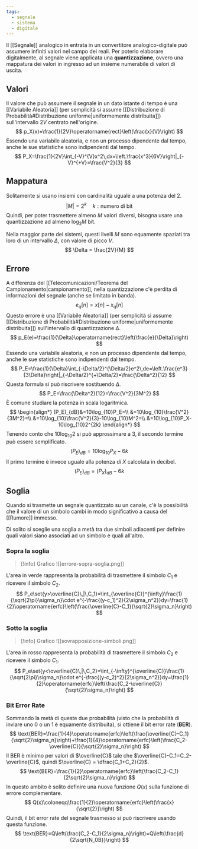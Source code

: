 ```yaml
---
tags:
  - segnale
  - sistema
  - digitale
---
```

Il [[Segnale]] analogico in entrata in un convertitore analogico-digitale può assumere infiniti valori nel campo dei reali. Per poterlo elaborare digitalmente, al segnale viene applicata una **quantizzazione**, ovvero una mappatura dei valori in ingresso ad un insieme numerabile di valori di uscita.
## Valori
Il valore che può assumere il segnale in un dato istante di tempo è una [[Variabile Aleatoria]] (per semplicità si assume [[Distribuzione di Probabilità#Distribuzione uniforme|uniformemente distribuita]]) sull'intervallo $2V$ centrato nell'origine.
$$
p_X(x)=\frac{1}{2V}\operatorname{rect}\left(\frac{x}{V}\right)
$$
Essendo una variabile aleatoria, e non un processo dipendente dal tempo, anche le sue statistiche sono indipendenti dal tempo.
$$
P_X=\frac{1}{2V}\int_{-V}^{V}x^2\,dx=\left.\frac{x^3}{6V}\right|_{-V}^{+V}=\frac{V^2}{3}
$$
## Mappatura
Solitamente si usano insiemi con cardinalità uguale a una potenza del $2$.
$$
|M|=2^k\quad k:\text{numero di bit}
$$
Quindi, per poter trasmettere almeno $M$ valori diversi, bisogna usare una quantizzazione ad almeno $\log_2M$ bit.

Nella maggior parte dei sistemi, questi livelli $M$ sono equamente spaziati tra loro di un intervallo $\Delta$, con valore di picco $V$.
$$
\Delta = \frac{2V}{M}
$$
## Errore
A differenza del [[Telecomunicazioni/Teorema del Campionamento|campionamento]], nella quantizzazione c'è perdita di informazioni del segnale (anche se limitato in banda).
$$
e_q[n]=x[n]-x_q[n]
$$
Questo errore è una [[Variabile Aleatoria]] (per semplicità si assume [[Distribuzione di Probabilità#Distribuzione uniforme|uniformemente distribuita]]) sull'intervallo di quantizzazione $\Delta$.
$$
p_E(e)=\frac{1}{\Delta}\operatorname{rect}\left(\frac{e}{\Delta}\right)
$$
Essendo una variabile aleatoria, e non un processo dipendente dal tempo, anche le sue statistiche sono indipendenti dal tempo.
$$
P_E=\frac{1}{\Delta}\int_{-\Delta/2}^{\Delta/2}e^2\,de=\left.\frac{e^3}{3\Delta}\right|_{-\Delta/2}^{+\Delta/2}=\frac{\Delta^2}{12}
$$
Questa formula si può riscrivere sostituendo $\Delta$.
$$
P_E=\frac{\Delta^2}{12}=\frac{V^2}{3M^2}
$$
È comune studiare la potenza in scala logaritmica.
$$
\begin{align*}
(P_E)_{dB}&=10\log_{10}P_E=\\
&=10\log_{10}\frac{V^2}{3M^2}=\\
&=10\log_{10}\frac{V^2}{3}-10\log_{10}M^2=\\
&=10\log_{10}P_X-10\log_{10}2^{2k}
\end{align*}
$$
Tenendo conto che $10\log_{10}2$ si può approssimare a $3$, il secondo termine può essere semplificato.
$$
(P_E)_{dB}=10\log_{10}P_X-6k
$$
Il primo termine è invece uguale alla potenza di $X$ calcolata in decibel.
$$
(P_E)_{dB}=(P_X)_{dB}-6k
$$
## Soglia
Quando si trasmette un segnale quantizzato su un canale, c'è la possibilità che il valore di un simbolo cambi in modo significativo a causa del [[Rumore]] immesso. 

Di solito si sceglie una soglia a metà tra due simboli adiacenti per definire quali valori siano associati ad un simbolo e quali all'altro.
### Sopra la soglia

>[!info] Grafico
>![[errore-sopra-soglia.png]]

L'area in verde rappresenta la probabilità di trasmettere il simbolo $C_1$ e ricevere il simbolo $C_2$.
$$
P_e\set{y>\overline{C}\,|\,C_1}=\int_{\overline{C}}^{\infty}\frac{1}{\sqrt{2\pi}\sigma_n}\cdot e^{-\frac{(y-c_1)^2}{2\sigma_n^2}}dy=\frac{1}{2}\operatorname{erfc}\left(\frac{\overline{C}-C_1}{\sqrt{2}\sigma_n}\right)
$$
### Sotto la soglia

>[!info] Grafico
>![[sovrapposizione-simboli.png]]

L'area in rosso rappresenta la probabilità di trasmettere il simbolo $C_2$ e ricevere il simbolo $C_1$.
$$
P_e\set{y<\overline{C}\,|\,C_2}=\int_{-\infty}^{\overline{C}}\frac{1}{\sqrt{2\pi}\sigma_n}\cdot e^{-\frac{(y-c_2)^2}{2\sigma_n^2}}dy=\frac{1}{2}\operatorname{erfc}\left(\frac{C_2-\overline{C}}{\sqrt{2}\sigma_n}\right)
$$
### Bit Error Rate
Sommando la metà di queste due probabilità (visto che la probabilità di inviare uno $0$ o un $1$ è equamente distribuita), si ottiene il bit error rate (**BER**).
$$
\text{BER}=\frac{1}{4}\operatorname{erfc}\left(\frac{\overline{C}-C_1}{\sqrt{2}\sigma_n}\right)+\frac{1}{4}\operatorname{erfc}\left(\frac{C_2-\overline{C}}{\sqrt{2}\sigma_n}\right)
$$
Il BER è minimo per valori di $\overline{C}$ tale che $\overline{C}-C_1=C_2-\overline{C}$, quindi $\overline{C} = \dfrac{C_1+C_2}{2}$.
$$
\text{BER}=\frac{1}{2}\operatorname{erfc}\left(\frac{C_2-C_1}{2\sqrt{2}\sigma_n}\right)
$$
In questo ambito è solito definire una nuova funzione $Q(x)$ sulla funzione di errore complementare.
$$
Q(x)\coloneqq\frac{1}{2}\operatorname{erfc}\left(\frac{x}{\sqrt{2}}\right)
$$
Quindi, il bit error rate del segnale trasmesso si può riscrivere usando questa funzione.
$$
\text{BER}=Q\left(\frac{C_2-C_1}{2\sigma_n}\right)=Q\left(\frac{d}{2\sqrt{N_0B}}\right)
$$
